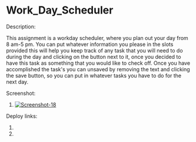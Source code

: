 # Work_Day_Scheduler

Description:

This assignment is a workday scheduler, where you plan out your day from 8 am-5 pm. You can put whatever information you please in the slots provided this will help you keep track of any task that you will need to do during the day and clicking on the button next to it, once you decided to have this task as something that you would like to check off. Once you have accomplished the task's you can unsaved by removing the text and clicking the save button, so you can put in whatever tasks you have to do for the next day.  

Screenshot:

1) <a href="https://ibb.co/12JzKDy"><img src="https://i.ibb.co/12JzKDy/Screenshot-18.png" alt="Screenshot-18" border="0"></a>

Deploy links:

1) 

2)